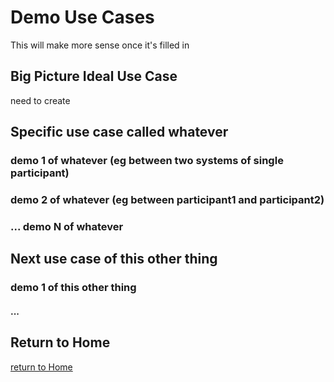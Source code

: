 # Demo Use Cases

This will make more sense once it's filled in

## Big Picture Ideal Use Case

need to create

## Specific use case called whatever

### demo 1 of whatever (eg between two systems of single participant)

### demo 2 of whatever (eg between participant1 and participant2)

### ... demo N of whatever

## Next use case of this other thing

### demo 1 of this other thing

#### ...

## Return to Home
[return to Home](../index.md)
